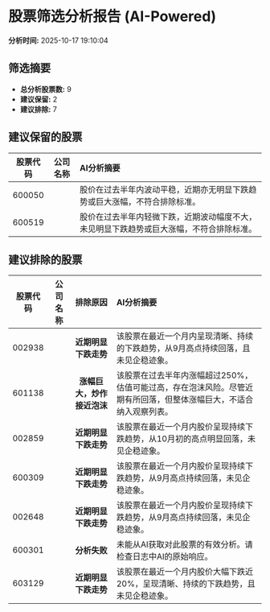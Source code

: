 # 股票筛选分析报告 (AI-Powered)

**分析时间:** 2025-10-17 19:10:04

## 筛选摘要

- **总分析股票数:** 9
- **建议保留:** 2
- **建议排除:** 7

## 建议保留的股票

| 股票代码 | 公司名称 | AI分析摘要 |
|:---:|:---:|:---|
| 600050 |  | 股价在过去半年内波动平稳，近期亦无明显下跌趋势或巨大涨幅，不符合排除标准。 |
| 600519 |  | 股价在过去半年内轻微下跌，近期波动幅度不大，未见明显下跌趋势或巨大涨幅，不符合排除标准。 |

## 建议排除的股票

| 股票代码 | 公司名称 | 排除原因 | AI分析摘要 |
|:---:|:---:|:---:|:---|
| 002938 |  | **近期明显下跌走势** | 该股票在最近一个月内呈现清晰、持续的下跌趋势，从9月高点持续回落，且未见企稳迹象。 |
| 601138 |  | **涨幅巨大，炒作接近泡沫** | 该股票在过去半年内涨幅超过250%，估值可能过高，存在泡沫风险。尽管近期有所回落，但整体涨幅巨大，不适合纳入观察列表。 |
| 002859 |  | **近期明显下跌走势** | 该股票在最近一个月内股价呈现持续下跌趋势，从10月初的高点明显回落，未见企稳迹象。 |
| 600309 |  | **近期明显下跌走势** | 该股票在最近一个月内股价呈现持续下跌趋势，从9月高点持续回落，未见企稳迹象。 |
| 002648 |  | **近期明显下跌走势** | 该股票在最近一个月内股价呈现持续下跌趋势，从9月高点持续回落，未见企稳迹象。 |
| 600301 |  | **分析失败** | 未能从AI获取对此股票的有效分析。请检查日志中AI的原始响应。 |
| 603129 |  | **近期明显下跌走势** | 该股票在最近一个月内股价大幅下跌近20%，呈现清晰、持续的下跌趋势，且未见企稳迹象。 |
